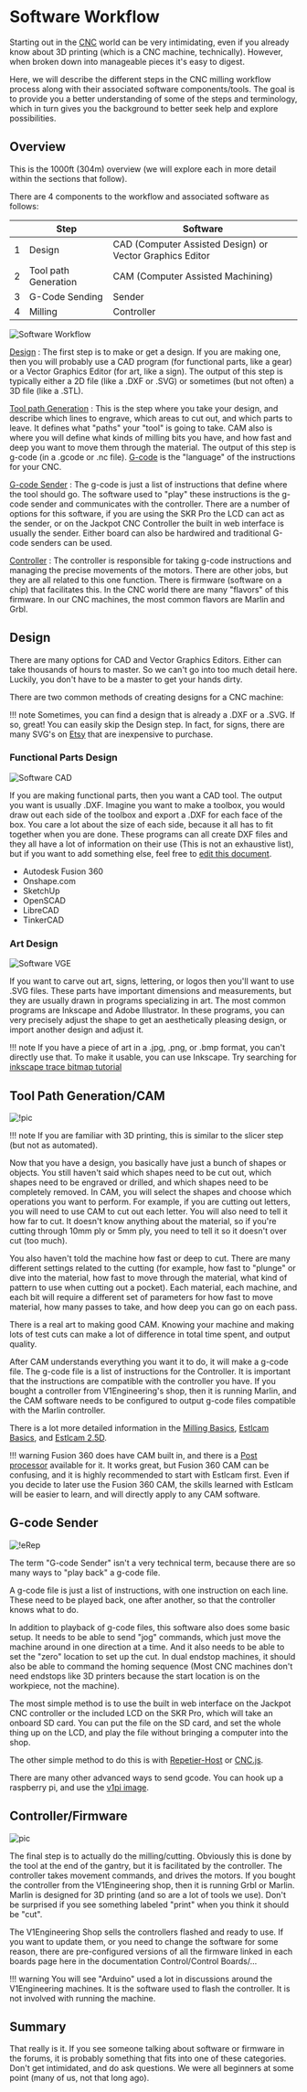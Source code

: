# Software Workflow

Starting out in the [CNC](https://en.wikipedia.org/wiki/Numerical_control) world can be very intimidating, even if you already know about 3D printing (which is a CNC machine, technically).  However, when broken down into manageable pieces it's easy to digest.

Here, we will describe the different steps in the CNC milling workflow process along with their associated software components/tools.  The goal is to provide you a better understanding of some of the steps and terminology, which in turn gives you the background to better seek help and explore possibilities.

## Overview

This is the 1000ft (304m) overview (we will explore each in more detail within the sections that follow).

There are 4 components to the workflow and associated software as follows:

| |Step|Software|
|-|----|--------|
|1|Design|CAD (Computer Assisted Design) or Vector Graphics Editor|
|2|Tool path Generation|CAM (Computer Assisted Machining)|
|3|G-Code Sending|Sender|
|4|Milling|Controller|

![Software Workflow](../img/software-workflow.png)

[Design](#design)
:   The first step is to make or get a design. If you are making one, then you will probably use a
    CAD program (for functional parts, like a gear) or a Vector Graphics Editor (for art, like a sign).
    The output of this step is typically either a 2D file (like a .DXF or .SVG) or sometimes (but not
    often) a 3D file (like a .STL).

[Tool path Generation](#tool-path-generationcam)
:   This is the step where you take your design, and describe which lines to engrave, which areas to
    cut out, and which parts to leave. It defines what "paths" your "tool" is going to take.  CAM also is where you will 
    define what kinds of milling bits you have, and how fast and deep you want to move them through the material. The output of
    this step is g-code (in a .gcode or .nc file). [G-code](gcode.md) is the "language" of the instructions for your CNC.

[G-code Sender](#g-code-sender)
:   The g-code is just a list of instructions that define where the tool should go. The software
    used to "play" these instructions is the g-code sender and communicates with the controller. There are a number of options for this software, if you are using the SKR Pro the LCD can act as the sender, or on the Jackpot CNC Controller the built in web interface is usually the sender. Either board can also be hardwired and traditional G-code senders can be used.

[Controller](#controllerfirmware)
:   The controller is responsible for taking g-code instructions and managing the precise movements
    of the motors. There are other jobs, but they are all related to this one function. There is
    firmware (software on a chip) that facilitates this. In the CNC world there are many "flavors"
    of this firmware.  In our CNC machines, the most common flavors are Marlin and Grbl.

## Design

There are many options for CAD and Vector Graphics Editors. Either can take thousands of hours to
master. So we can't go into too much detail here. Luckily, you don't have to be a master to get your
hands dirty.

There are two common methods of creating designs for a CNC machine:

!!! note
    Sometimes, you can find a design that is already a .DXF or a .SVG. If so, great! You can easily
    skip the Design step. In fact, for signs, there are many SVG's on
    [Etsy](https://www.etsy.com/search?q=svg%20sign) that are inexpensive to purchase.

### Functional Parts Design

![Software CAD](../img/software-cad.png)

If you are making functional parts, then you want a CAD tool. The output you want is usually
.DXF. Imagine you want to make a toolbox, you would draw out each side of the toolbox and export a
.DXF for each face of the box. You care a lot about the size of each side, because it all has to fit
together when you are done. These programs can all create DXF files and they all have a lot of
information on their use (This is not an exhaustive list), but if you want to add something else,
feel free to [edit this document](../index.md#editing-and-contributing).

 - Autodesk Fusion 360
 - Onshape.com
 - SketchUp
 - OpenSCAD
 - LibreCAD
 - TinkerCAD

### Art Design

![Software VGE](../img/software-vge.png)

If you want to carve out art, signs, lettering, or logos then you'll want to use .SVG files.
These parts have important dimensions and measurements, but they are usually drawn in programs
specializing in art. The most common programs are Inkscape and Adobe Illustrator. In these programs,
you can very precisely adjust the shape to get an aesthetically pleasing design, or import another
design and adjust it.

!!! note
    If you have a piece of art in a .jpg, .png, or .bmp format, you can't directly use that. To make
    it usable, you can use Inkscape. Try searching for [inkscape trace bitmap
    tutorial](https://duckduckgo.com/?q=inkscape+trace+bitmap+tutorial)

## Tool Path Generation/CAM

![!pic](../img/old/2018/03/3Island.jpg)

!!! note
    If you are familiar with 3D printing, this is similar to the slicer step (but not as automated).

Now that you have a design, you basically have just a bunch of shapes or objects. You still haven't said which
shapes need to be cut out, which shapes need to be engraved or drilled, and which shapes need to be completely
removed. In CAM, you will select the shapes and choose which operations you want to perform. For
example, if you are cutting out letters, you will need to use CAM to cut out each letter. You will
also need to tell it how far to cut. It doesn't know anything about the material, so if you're
cutting through 10mm ply or 5mm ply, you need to tell it so it doesn't over cut (too much).

You also haven't told the machine how fast or deep to cut. There are many different settings related
to the cutting (for example, how fast to "plunge" or dive into the material, how fast to move
through the material, what kind of pattern to use when cutting out a pocket). Each material, each
machine, and each bit will require a different set of parameters for how fast to move material, how
many passes to take, and how deep you can go on each pass.

There is a real art to making good CAM. Knowing your machine and making lots of test cuts can make a
lot of difference in total time spent, and output quality.

After CAM understands everything you want it to do, it will make a g-code file. The g-code file is a
list of instructions for the Controller. It is important that the instructions are compatible with
the controller you have. If you bought a controller from V1Engineering's shop, then it is running
Marlin, and the CAM software needs to be configured to output g-code files compatible with the
Marlin controller.

There is a lot more detailed information in the [Milling Basics](../tools/milling-basics.md),
[Estlcam Basics](../software/estlcam-basics.md), and [Estlcam 2.5D](../software/estlcam-2p5d.md).

!!! warning
    Fusion 360 does have CAM built in, and there is a [Post
    processor](../tools/milling-basics.md#the-ones-we-have-working) available for it. It works
    great, but Fusion 360 CAM can be confusing, and it is highly recommended to start with Estlcam
    first. Even if you decide to later use the Fusion 360 CAM, the skills learned with Estlcam will
    be easier to learn, and will directly apply to any CAM software.

## G-code Sender

![!eRep](../img/old/2015/05/eRep.png)

The term "G-code Sender" isn't a very technical term, because there are so many ways to "play back"
a g-code file.

A g-code file is just a list of instructions, with one instruction on each line. These need to be
played back, one after another, so that the controller knows what to do.

In addition to playback of g-code files, this software also does some basic setup. It needs to be
able to send "jog" commands, which just move the machine around in one direction at a time. And it
also needs to be able to set the "zero" location to set up the cut. In dual endstop machines, it
should also be able to command the homing sequence (Most CNC machines don't need endstops like 3D
printers because the start location is on the workpiece, not the machine).

The most simple method is to use the built in web interface on the Jackpot CNC controller or the 
included LCD on the SKR Pro, which will take an onboard SD card. You can put the file on the SD card, and set the whole thing up on the LCD, and play the file without bringing a computer into the shop.

The other simple method to do this is with [Repetier-Host](../software/repetier-host.md) or [CNC.js](https://cnc.js.org/).

There are many other advanced ways to send gcode. You can hook up a raspberry pi, and use the [v1pi
image](../electronics/v1pi.md). 

## Controller/Firmware

![pic](../img/old/2015/05/Marlin-Logo-GitHub.png)

The final step is to actually do the milling/cutting.  Obviously this is done by the tool at the end of the gantry, but it is facilitated by the controller.  The controller takes movement commands, and drives the motors. If you bought the controller from the V1Engineering shop, then it is running Grbl or Marlin. Marlin is designed for 3D printing (and so are a lot of tools we use). Don't be surprised if you see something labeled "print" when you think it should be "cut".

The V1Engineering Shop sells the controllers flashed and ready to use. If you want to update them,
or you need to change the software for some reason, there are pre-configured versions of all the firmware linked in each boards page here in the documentation Control/Control Boards/...

!!! warning
    You will see "Arduino" used a lot in discussions around the V1Engineering machines. It is the
    software used to flash the controller. It is not involved with running the machine.

## Summary

That really is it. If you see someone talking about software or firmware in the forums, it is
probably something that fits into one of these categories. Don't get intimidated, and do ask
questions. We were all beginners at some point (many of us, not that long ago).
